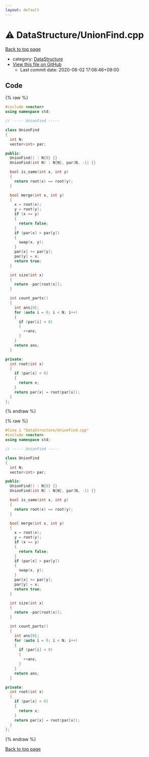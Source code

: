 ```yaml
---
layout: default
---
```


<!-- mathjax config similar to math.stackexchange -->
<script type="text/javascript" async
  src="https://cdnjs.cloudflare.com/ajax/libs/mathjax/2.7.5/MathJax.js?config=TeX-MML-AM_CHTML">
</script>
<script type="text/x-mathjax-config">
  MathJax.Hub.Config({
    TeX: { equationNumbers: { autoNumber: "AMS" }},
    tex2jax: {
      inlineMath: [ ['$','$'] ],
      processEscapes: true
    },
    "HTML-CSS": { matchFontHeight: false },
    displayAlign: "left",
    displayIndent: "2em"
  });
</script>

<script type="text/javascript" src="https://cdnjs.cloudflare.com/ajax/libs/jquery/3.4.1/jquery.min.js"></script>
<script src="https://cdn.jsdelivr.net/npm/jquery-balloon-js@1.1.2/jquery.balloon.min.js" integrity="sha256-ZEYs9VrgAeNuPvs15E39OsyOJaIkXEEt10fzxJ20+2I=" crossorigin="anonymous"></script>
<script type="text/javascript" src="../../assets/js/copy-button.js"></script>
<link rel="stylesheet" href="../../assets/css/copy-button.css" />


# :warning: DataStructure/UnionFind.cpp

<a href="../../index.html">Back to top page</a>

* category: <a href="../../index.html#5e248f107086635fddcead5bf28943fc">DataStructure</a>
* <a href="{{ site.github.repository_url }}/blob/master/DataStructure/UnionFind.cpp">View this file on GitHub</a>
    - Last commit date: 2020-06-02 17:08:46+09:00




## Code

<a id="unbundled"></a>
{% raw %}
```cpp
#include <vector>
using namespace std;

// ----- UnionFind -----

class UnionFind
{
  int N;
  vector<int> par;

public:
  UnionFind() : N{0} {}
  UnionFind(int N) : N{N}, par(N, -1) {}

  bool is_same(int x, int y)
  {
    return root(x) == root(y);
  }

  bool merge(int x, int y)
  {
    x = root(x);
    y = root(y);
    if (x == y)
    {
      return false;
    }
    if (par[x] > par[y])
    {
      swap(x, y);
    }
    par[x] += par[y];
    par[y] = x;
    return true;
  }

  int size(int x)
  {
    return -par[root(x)];
  }

  int count_parts()
  {
    int ans{0};
    for (auto i = 0; i < N; i++)
    {
      if (par[i] < 0)
      {
        ++ans;
      }
    }
    return ans;
  }

private:
  int root(int x)
  {
    if (par[x] < 0)
    {
      return x;
    }
    return par[x] = root(par[x]);
  }
};

```
{% endraw %}

<a id="bundled"></a>
{% raw %}
```cpp
#line 1 "DataStructure/UnionFind.cpp"
#include <vector>
using namespace std;

// ----- UnionFind -----

class UnionFind
{
  int N;
  vector<int> par;

public:
  UnionFind() : N{0} {}
  UnionFind(int N) : N{N}, par(N, -1) {}

  bool is_same(int x, int y)
  {
    return root(x) == root(y);
  }

  bool merge(int x, int y)
  {
    x = root(x);
    y = root(y);
    if (x == y)
    {
      return false;
    }
    if (par[x] > par[y])
    {
      swap(x, y);
    }
    par[x] += par[y];
    par[y] = x;
    return true;
  }

  int size(int x)
  {
    return -par[root(x)];
  }

  int count_parts()
  {
    int ans{0};
    for (auto i = 0; i < N; i++)
    {
      if (par[i] < 0)
      {
        ++ans;
      }
    }
    return ans;
  }

private:
  int root(int x)
  {
    if (par[x] < 0)
    {
      return x;
    }
    return par[x] = root(par[x]);
  }
};

```
{% endraw %}

<a href="../../index.html">Back to top page</a>

